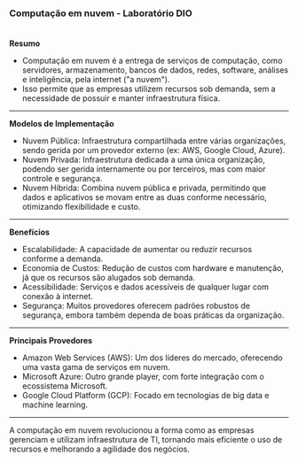 ### Computação em nuvem - Laboratório DIO <br/><br/>

**Resumo**

- Computação em nuvem é a entrega de serviços de computação, como servidores, armazenamento, bancos de dados, redes, software, análises e inteligência, pela internet ("a nuvem").<br/>
- Isso permite que as empresas utilizem recursos sob demanda, sem a necessidade de possuir e manter infraestrutura física.
________________________________________________________________________________________________________________________________________________________________________________________

**Modelos de Implementação**

- Nuvem Pública: Infraestrutura compartilhada entre várias organizações, sendo gerida por um provedor externo (ex: AWS, Google Cloud, Azure).
- Nuvem Privada: Infraestrutura dedicada a uma única organização, podendo ser gerida internamente ou por terceiros, mas com maior controle e segurança.
- Nuvem Híbrida: Combina nuvem pública e privada, permitindo que dados e aplicativos se movam entre as duas conforme necessário, otimizando flexibilidade e custo.
________________________________________________________________________________________________________________________________________________________________________________________

**Benefícios**

- Escalabilidade: A capacidade de aumentar ou reduzir recursos conforme a demanda.
- Economia de Custos: Redução de custos com hardware e manutenção, já que os recursos são alugados sob demanda.
- Acessibilidade: Serviços e dados acessíveis de qualquer lugar com conexão à internet.
- Segurança: Muitos provedores oferecem padrões robustos de segurança, embora também dependa de boas práticas da organização.
________________________________________________________________________________________________________________________________________________________________________________________

**Principais Provedores**

- Amazon Web Services (AWS): Um dos líderes do mercado, oferecendo uma vasta gama de serviços em nuvem.
- Microsoft Azure: Outro grande player, com forte integração com o ecossistema Microsoft.
- Google Cloud Platform (GCP): Focado em tecnologias de big data e machine learning.
________________________________________________________________________________________________________________________________________________________________________________________
A computação em nuvem revolucionou a forma como as empresas gerenciam e utilizam infraestrutura de TI, tornando mais eficiente o uso de recursos e melhorando a agilidade dos negócios.
